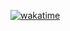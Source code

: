 [![wakatime](https://wakatime.com/badge/user/0f6c8ebd-4508-45e4-9ec9-a995171f4d0c.svg)](https://wakatime.com/@0f6c8ebd-4508-45e4-9ec9-a995171f4d0c)
